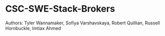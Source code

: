 # CSC-SWE-Stack-Brokers

Authors: Tyler Wannamaker, Sofiya Varshavskaya, Robert Quillian, Russell Hornbuckle, Imtiax Ahmed
